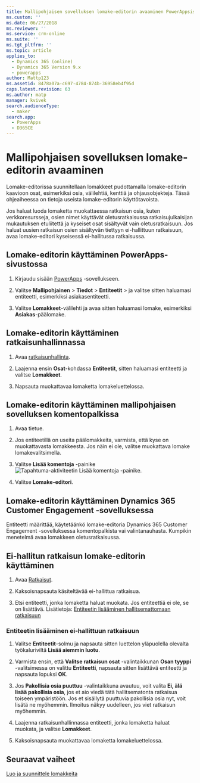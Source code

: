 ```yaml
---
title: Mallipohjaisen sovelluksen lomake-editorin avaaminen PowerAppsissa | MicrosoftDocs
ms.custom: ''
ms.date: 06/27/2018
ms.reviewer: ''
ms.service: crm-online
ms.suite: ''
ms.tgt_pltfrm: ''
ms.topic: article
applies_to:
  - Dynamics 365 (online)
  - Dynamics 365 Version 9.x
  - powerapps
author: Mattp123
ms.assetid: 8478a07a-c697-4784-874b-36958eb4f95d
caps.latest.revision: 63
ms.author: matp
manager: kvivek
search.audienceType:
  - maker
search.app:
  - PowerApps
  - D365CE
---
```


# <a name="open-the-model-driven-app-form-editor"></a>Mallipohjaisen sovelluksen lomake-editorin avaaminen 
Lomake-editorissa suunnitellaan lomakkeet pudottamalla lomake-editorin kaavioon osat, esimerkiksi osia, välilehtiä, kenttiä ja ohjausobjekteja. Tässä ohjeaiheessa on tietoja useista lomake-editorin käyttötavoista.
 
Jos haluat luoda lomaketta muokattaessa ratkaisun osia, kuten verkkoresursseja, osien nimet käyttävät oletusratkaisussa ratkaisujulkaisijan mukautuksen etuliitettä ja kyseiset osat sisältyvät vain oletusratkaisuun. Jos haluat uusien ratkaisun osien sisältyvän tiettyyn ei-hallittuun ratkaisuun, avaa lomake-editori kyseisessä ei-hallitussa ratkaisussa.  

## <a name="access-the-form-editor-from-the-powerapps-site"></a>Lomake-editorin käyttäminen PowerApps-sivustossa

1. Kirjaudu sisään [PowerApps](https://web.powerapps.com/) -sovellukseen. 

2. Valitse **Mallipohjainen** > **Tiedot** > **Entiteetit** > ja valitse sitten haluamasi entiteetti, esimerkiksi asiakasentiteetti. 

3. Valitse **Lomakkeet**-välilehti ja avaa sitten haluamasi lomake, esimerkiksi **Asiakas**-päälomake.

## <a name="access-the-form-editor-from-solution-explorer"></a>Lomake-editorin käyttäminen ratkaisunhallinnassa
  
1.  Avaa [ratkaisunhallinta](advanced-navigation.md#solution-explorer).
  
2.  Laajenna ensin **Osat**-kohdassa **Entiteetit**, sitten haluamasi entiteetti ja valitse **Lomakkeet**.  
  
3.  Napsauta muokattavaa lomaketta lomakeluettelossa.  
  

## <a name="access-the-form-editor-through-the-command-bar-within-a-model-driven-app"></a>Lomake-editorin käyttäminen mallipohjaisen sovelluksen komentopalkissa 
  
1.  Avaa tietue.  
  
2.  Jos entiteetillä on useita päälomakkeita, varmista, että kyse on muokattavasta lomakkeesta. Jos näin ei ole, valitse muokattava lomake lomakevalitsimella.  
  
3.  Valitse **Lisää komentoja** -painike ![Tapahtuma-aktiviteetin Lisää komentoja -painike](media/more-commands.gif "Tapahtuma-aktiviteetin Lisää komentoja -painike").  
  
4.  Valitse **Lomake-editori**.  

## <a name="access-the-form-editor-from-within-dynamics-365-customer-engagement"></a>Lomake-editorin käyttäminen Dynamics 365 Customer Engagement -sovelluksessa
  
 Entiteetti määrittää, käytetäänkö lomake-editoria Dynamics 365 Customer Engagement -sovelluksessa komentopalkista vai valintanauhasta. Kumpikin menetelmä avaa lomakkeen oletusratkaisussa. 

## <a name="access-the-form-editor-for-an-unmanaged-solution"></a>Ei-hallitun ratkaisun lomake-editorin käyttäminen  
  
1.  Avaa [Ratkaisut](advanced-navigation.md#solutions).  
  
2.  Kaksoisnapsauta käsiteltävää ei-hallittua ratkaisua.  
  
3.  Etsi entiteetti, jonka lomaketta haluat muokata. Jos entiteettiä ei ole, se on lisättävä. Lisätietoja: [Entiteetin lisääminen hallitsemattomaan ratkaisuun](#add-an-entity-to-an-unmanaged-solution) 
  
### <a name="add-an-entity-to-an-unmanaged-solution"></a>Entiteetin lisääminen ei-hallittuun ratkaisuun  
  
1.  Valitse **Entiteetit**-solmu ja napsauta sitten luettelon yläpuolella olevalta työkaluriviltä **Lisää aiemmin luotu**.  
  
2.  Varmista ensin, että **Valitse ratkaisun osat** -valintaikkunan **Osan tyyppi** -valitsimessa on valittu **Entiteetti**, napsauta sitten lisättävä entiteetti ja napsauta lopuksi **OK**.  
  
3.  Jos **Pakollisia osia puuttuu** -valintaikkuna avautuu, voit valita **Ei, älä lisää pakollisia osia**, jos et aio viedä tätä hallitsematonta ratkaisua toiseen ympäristöön. Jos et sisällytä puuttuvia pakollisia osia nyt, voit lisätä ne myöhemmin. Ilmoitus näkyy uudelleen, jos viet ratkaisun myöhemmin.  
  
5.  Laajenna ratkaisunhallinnassa entiteetti, jonka lomaketta haluat muokata, ja valitse **Lomakkeet**.  
  
6.  Kaksoisnapsauta muokattavaa lomaketta lomakeluettelossa.  

## <a name="next-steps"></a>Seuraavat vaiheet

[Luo ja suunnittele lomakkeita](create-design-forms.md)
